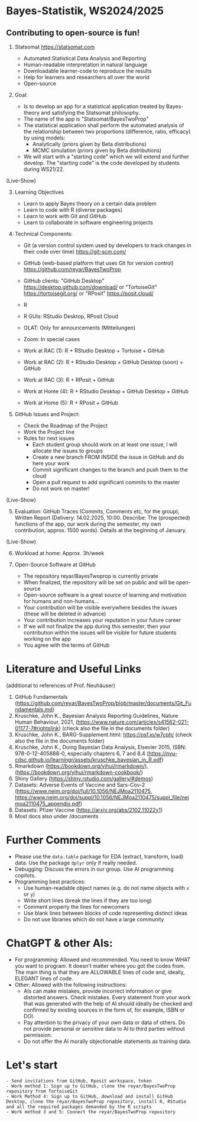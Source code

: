 # Bayes-Statistik, WS2024/2025
## Contributing to open-source is fun! 


1.	Statsomat https://statsomat.com 
    -	Automated Statistical Data Analysis and Reporting
    -	Human-readable interpretation in natural language
    -	Downloadable learner-code to reproduce the results 
    -	Help for learners and researchers all over the world
	- 	Open-source 


2.	Goal: 
	- Is to develop an app for a statistical application treated by Bayes-theory and satisfying the Statsomat philosophy.
 	- The name of the app is "Statsomat/BayesTwoProp" 
	- The statistical application shall perform the automated analysis of the relationship between two proportions (difference, ratio, efficacy) by using models:  
		-  Analytically (priors given by Beta distributions)
		-  MCMC simulation (priors given by Beta distributions)
   	- We will start with a "starting code" which we will extend and further develop. The "starting code" is the code developed by students during WS21/22. 

(Live-Show)

3. Learning Objectives
	- Learn to apply Bayes theory on a certain data problem 
	- Learn to code with R (diverse packages)
	- Learn to work with Git and GitHub
	- Learn to collaborate in software engineering projects 

3.	Technical Components:
	- Git (a version control system used by developers to track changes in their code over time) https://git-scm.com/
	- GitHub (web-based platform that uses Git for version control) https://github.com/reyar/BayesTwoProp
	- GitHub clients: "GitHub Desktop" https://desktop.github.com/download/ or "TortoiseGit" https://tortoisegit.org/ or "RPosit" https://posit.cloud/
	- R
 	- R GUIs: RStudio Desktop, RPosit Cloud
	- OLAT: Only for announcements (Mitteilungen)
	- Zoom: In special cases 
	
	- Work at RAC (1): R + RStudio Desktop + Tortoise + GitHub
	- Work at RAC (2): R + RStudio Desktop + GitHub Desktop (soon) + GitHub
	- Work at RAC (3): R + RPosit + GitHub
	- Work at Home (4): R + RStudio Desktop + GitHub Desktop + GitHub
	- Work at Home (5): R + RPosit + GitHub
	
	
4.  GitHub Issues and Project:
	- Check the Roadmap of the Project 
	- Work the Project line 
    - Rules for next issues
        - Each student group should work on at least one issue, I will allocate the issues to groups 
        - Create a new branch FROM INSIDE the issue in GitHub and do here your work 
        - Commit significant changes to the branch and push them to the cloud
        - Open a pull request to add significant commits to the master
		- Do not work on master! 

(Live-Show)
 
5.	Evaluation: GitHub Traces (Commits, Comments etc, for the group), Written Report (Delivery: 14.02.2025, 10:00. Describe: The (prospected) functions of the app, our work during the semester, my own contribution, approx. 1500 words). Details at the beginning of January. 

(Live-Show)

6. Workload at home: Approx. 3h/week 

7. Open-Source Software at GitHub
	- The repository reyar/BayesTwoprop is currently private
	- When finalized, the repository will be set on public and will be open-source
	- Open-source software is a great source of learning and motivation for humans and non-humans... 
	- Your contribution will be visible everywhere besides the issues (these will be deleted in advance)
	- Your contribution increases your reputation in your future career
	- If we will not finalize the app during this semester, then your contribution within the issues will be visible for future students working on the app
	- You agree with the terms of GitHub 


# Literature and Useful Links 
(additional to references of Prof. Neuhäuser) 

1. GitHub Fundamentals (https://github.com/reyar/BayesTwoProp/blob/master/documents/Git_Fundamentals.md)
2. Kruschke, John K., Bayesian Analysis Reporting Guidelines, Nature Human Behaviour, 2021,  (https://www.nature.com/articles/s41562-021-01177-7#rightslink) (check also the file in the documents folder)
3. Kruschke, John K., BARG-Supplement.html: https://osf.io/w7cph/ (check also the file in the documents folder)
4. Kruschke, John K., Doing Bayesian Data Analysis, Elsevier 2015, ISBN: 978-0-12-405888-0, especially chapters 6, 7 and 8.4 (https://nyu-cdsc.github.io/learningr/assets/kruschke_bayesian_in_R.pdf)
6. Rmarkdown (https://bookdown.org/yihui/rmarkdown/), (https://bookdown.org/yihui/rmarkdown-cookbook/)
7. Shiny Gallery (https://shiny.rstudio.com/gallery/#demos)
8. Datasets: Adverse Events of Vaccine and Sars-Cov-2 (https://www.nejm.org/doi/full/10.1056/NEJMoa2110475, https://www.nejm.org/doi/suppl/10.1056/NEJMoa2110475/suppl_file/nejmoa2110475_appendix.pdf)
9. Datasets: Pfizer Vaccine (https://arxiv.org/abs/2102.11022v1)
10. Most docs also under /documents


# Further Comments
-	Please use the `data.table` package for EDA (extract, transform, load) data. Use the package `dplyr` only if really needed.
-	Debugging: Discuss the errors in our group. Use AI programming copilots.
-	Programming best practices:
    - Use human-readable object names (e.g. do not name objects with `x` or `y`) 
    - Write short lines (break the lines if they are too long)
    - Comment properly the lines for newcomers 
    - Use blank lines between blocks of code representing distinct ideas
    - Do not use libraries which do not have a large community  


# ChatGPT & other AIs: 
- For programming: Allowed and recommended. You need to know WHAT you want to program. It doesn't matter where you got the codes from. The main thing is that they are ALLOWABLE lines of code and, ideally, ELEGANT lines of code. 
- Other: Allowed with the following instructions: 
	- AIs can make mistakes, provide incorrect information or give distorted answers. Check mistakes. Every statement from your work that was generated with the help of AI should ideally be checked and confirmed by existing sources in the form of, for example, ISBN or DOI. 
	- Pay attention to the privacy of your own data or data of others. Do not provide personal or sensitive data to AI to third parties without permission. 
	- Do not offer the AI ​​morally objectionable statements as training data.



# Let's start 
	- Send invitations from GitHub, Rposit workspace, token 
	- Work method 1: Sign up to GitHub, clone the reyar/BayesTwoProp repository from TortoiseGit
	- Work Method 4: Sign up to GitHub, download and install GitHub Desktop, clone the reyar/BayesTwoProp repository, install R, RStudio and all the required packages demanded by the R scripts
    - Work method 3 and 5: Connect the reyar/BayesTwoProp repository 